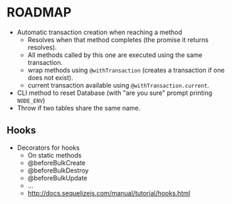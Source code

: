# ROADMAP

- Automatic transaction creation when reaching a method
    - Resolves when that method completes (the promise it returns resolves).
    - All methods called by this one are executed using the same transaction.
    - wrap methods using `@withTransaction` (creates a transaction if one does not exist).
    - current transaction available using `@withTransaction.current`.
- CLI method to reset Database (with "are you sure" prompt printing `NODE_ENV`)
- Throw if two tables share the same name.

## Hooks

- Decorators for hooks
    - On static methods
    - @beforeBulkCreate
    - @beforeBulkDestroy
    - @beforeBulkUpdate
    - ...
    - http://docs.sequelizejs.com/manual/tutorial/hooks.html
